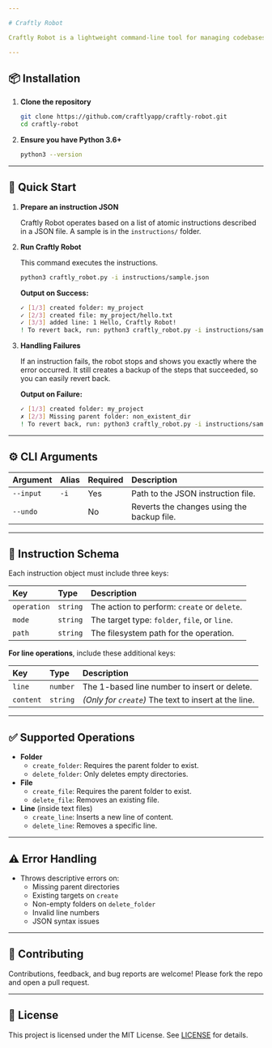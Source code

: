 ```yaml
---

# Craftly Robot

Craftly Robot is a lightweight command-line tool for managing codebases at scale. Need to set up project structure, or edit and modify files in a large codebase? Just describe it in a JSON file, and let Craftly Robot handle it for you.

---
```


## 📦 Installation

1.  **Clone the repository**

    ```bash
    git clone https://github.com/craftlyapp/craftly-robot.git
    cd craftly-robot
    ```
2.  **Ensure you have Python 3.6+**

    ```bash
    python3 --version
    ```

---

## 🚀 Quick Start

1.  **Prepare an instruction JSON**

    Craftly Robot operates based on a list of atomic instructions described in a JSON file. A sample is in the `instructions/` folder.

2.  **Run Craftly Robot**

    This command executes the instructions.

    ```bash
    python3 craftly_robot.py -i instructions/sample.json
    ```

    **Output on Success:**
    ```bash
    ✓ [1/3] created folder: my_project
    ✓ [2/3] created file: my_project/hello.txt
    ✓ [3/3] added line: 1 Hello, Craftly Robot!
    ! To revert back, run: python3 craftly_robot.py -i instructions/sample.json --undo
    ```

3.  **Handling Failures**

    If an instruction fails, the robot stops and shows you exactly where the error occurred. It still creates a backup of the steps that succeeded, so you can easily revert back.

    **Output on Failure:**
    ```bash
    ✓ [1/3] created folder: my_project
    ✗ [2/3] Missing parent folder: non_existent_dir
    ! To revert back, run: python3 craftly_robot.py -i instructions/sample.json --undo
    ```

---

## ⚙️ CLI Arguments

| Argument  | Alias | Required | Description                                |
| :-------- | :---- | :------- | :----------------------------------------- |
| `--input` | `-i`  | Yes      | Path to the JSON instruction file.         |
| `--undo`  |       | No       | Reverts the changes using the backup file. |

---

## 🔧 Instruction Schema

Each instruction object must include three keys:

| Key         | Type     | Description                                  |
| :---------- | :------- | :------------------------------------------- |
| `operation` | `string` | The action to perform: `create` or `delete`. |
| `mode`      | `string` | The target type: `folder`, `file`, or `line`. |
| `path`      | `string` | The filesystem path for the operation.       |

**For line operations**, include these additional keys:

| Key       | Type     | Description                                           |
| :-------- | :------- | :---------------------------------------------------- |
| `line`    | `number` | The 1-based line number to insert or delete.          |
| `content` | `string` | *(Only for `create`)* The text to insert at the line. |

---

## ✅ Supported Operations

*   **Folder**
    *   `create_folder`: Requires the parent folder to exist.
    *   `delete_folder`: Only deletes empty directories.
*   **File**
    *   `create_file`: Requires the parent folder to exist.
    *   `delete_file`: Removes an existing file.
*   **Line** (inside text files)
    *   `create_line`: Inserts a new line of content.
    *   `delete_line`: Removes a specific line.

---

## ⚠️ Error Handling

*   Throws descriptive errors on:
    *   Missing parent directories
    *   Existing targets on `create`
    *   Non-empty folders on `delete_folder`
    *   Invalid line numbers
    *   JSON syntax issues

---

## 🤝 Contributing

Contributions, feedback, and bug reports are welcome! Please fork the repo and open a pull request.

---

## 📄 License

This project is licensed under the MIT License. See [LICENSE](LICENSE) for details.
